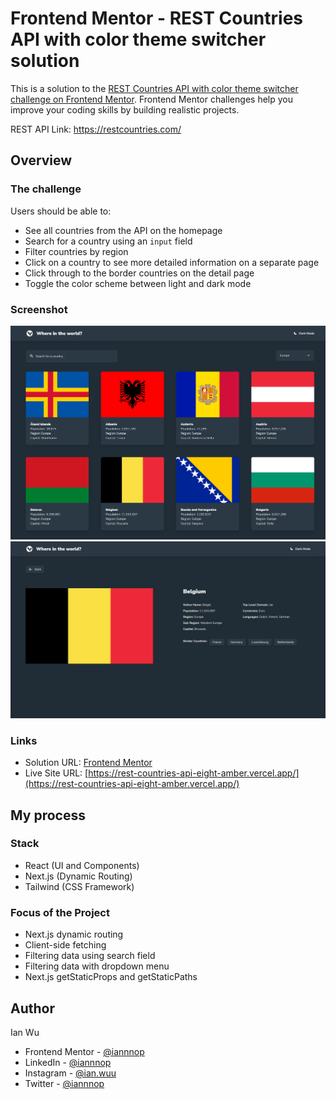 # Frontend Mentor - REST Countries API with color theme switcher solution

This is a solution to the [REST Countries API with color theme switcher challenge on Frontend Mentor](https://www.frontendmentor.io/challenges/rest-countries-api-with-color-theme-switcher-5cacc469fec04111f7b848ca). Frontend Mentor challenges help you improve your coding skills by building realistic projects.

REST API Link: https://restcountries.com/

## Overview

### The challenge

Users should be able to:

- See all countries from the API on the homepage
- Search for a country using an `input` field
- Filter countries by region
- Click on a country to see more detailed information on a separate page
- Click through to the border countries on the detail page
- Toggle the color scheme between light and dark mode

### Screenshot

![](./index.png)
![](./countrypage.png)

### Links

- Solution URL: [Frontend Mentor](https://www.frontendmentor.io/solutions/rest-countries-api-with-nextjs-typescript-and-tailwind-H1_yzaifc)
- Live Site URL: [https://rest-countries-api-eight-amber.vercel.app/](https://rest-countries-api-eight-amber.vercel.app/)

## My process

### Stack

- React (UI and Components)
- Next.js (Dynamic Routing)
- Tailwind (CSS Framework)

### Focus of the Project

- Next.js dynamic routing
- Client-side fetching
- Filtering data using search field
- Filtering data with dropdown menu
- Next.js getStaticProps and getStaticPaths

## Author

Ian Wu

- Frontend Mentor - [@iannnop](https://www.frontendmentor.io/profile/iannnop)
- LinkedIn - [@iannnop](https://www.linkedin.com/in/iannnop/)
- Instagram - [@ian.wuu](https://www.instagram.com/ian.wuu/)
- Twitter - [@iannnop](https://www.twitter.com/iannnop)
